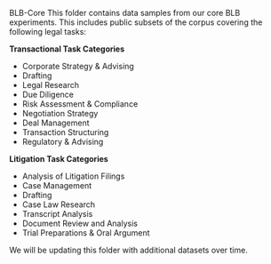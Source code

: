 BLB-Core
This folder contains data samples from our core BLB experiments. This includes public subsets of the corpus covering the following legal tasks:

**Transactional Task Categories**
- Corporate Strategy & Advising
- Drafting
- Legal Research
- Due Diligence
- Risk Assessment & Compliance
- Negotiation Strategy
- Deal Management
- Transaction Structuring
- Regulatory & Advising

**Litigation Task Categories**
- Analysis of Litigation Filings
- Case Management
- Drafting
- Case Law Research
- Transcript Analysis
- Document Review and Analysis
- Trial Preparations & Oral Argument

We will be updating this folder with additional datasets over time.
